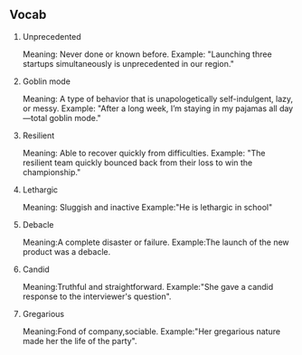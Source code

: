 ## Vocab

1. Unprecedented

   Meaning: Never done or known before.
   Example: "Launching three startups simultaneously is unprecedented in our region."

2. Goblin mode

   Meaning: A type of behavior that is unapologetically self-indulgent, lazy, or messy.
   Example: "After a long week, I’m staying in my pajamas all day—total goblin mode."

3. Resilient

   Meaning: Able to recover quickly from difficulties.
   Example: "The resilient team quickly bounced back from their loss to win the championship."

4. Lethargic

   Meaning: Sluggish and inactive
   Example:"He is lethargic in school"

5. Debacle 

   Meaning:A complete disaster or failure.
   Example:The launch of the new product was a debacle.

6. Candid

    Meaning:Truthful and straightforward.
    Example:"She gave a candid response to the interviewer's question".

7.  Gregarious

    Meaning:Fond of company,sociable.
    Example:"Her gregarious nature made her the life of the party".
